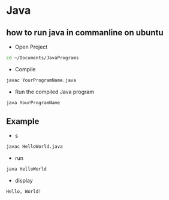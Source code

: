 # Java
## how to run java in commanline  on ubuntu  
- Open Project 
```bash  
cd ~/Documents/JavaPrograms
```
- Compile  
```bash 
javac YourProgramName.java
```
- Run the compiled Java program
```bash
java YourProgramName
```

## Example 
- s
```bash 
javac HelloWorld.java
```
- run 
```bash 
java HelloWorld
```
- display 
```
Hello, World!
```